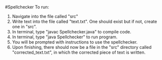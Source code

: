 #Spellchecker
To run:
1. Navigate into the file called "src"
2. Write text into the file called "text.txt". One should exist but if not, create one in "src".
3. In terminal, type "javac Spellchecker.java" to compile code.
4. In terminal, type "java Spellchecker" to run program.
5. You will be prompted with instructions to use the spellchecker.
6. Upon finishing, there should now be a file in the "src" directory called "corrected_text.txt", in which the corrected piece of text is written.